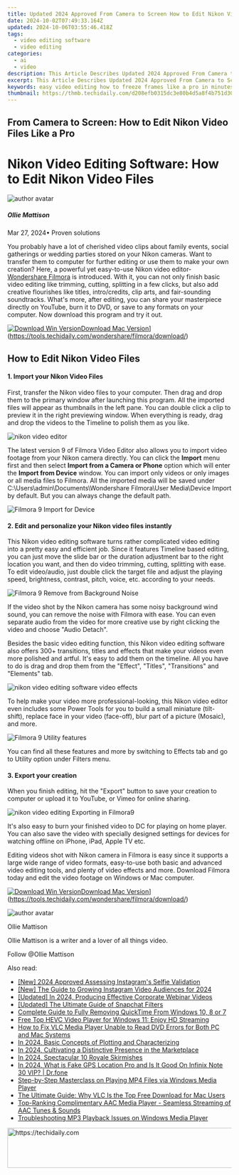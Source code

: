 ```yaml
---
title: Updated 2024 Approved From Camera to Screen How to Edit Nikon Video Files Like a Pro
date: 2024-10-02T07:49:33.164Z
updated: 2024-10-06T03:55:46.418Z
tags: 
  - video editing software
  - video editing
categories: 
  - ai
  - video
description: This Article Describes Updated 2024 Approved From Camera to Screen How to Edit Nikon Video Files Like a Pro
excerpt: This Article Describes Updated 2024 Approved From Camera to Screen How to Edit Nikon Video Files Like a Pro
keywords: easy video editing how to freeze frames like a pro in minutes,from phone to fame the best mobile video editing apps for creators,from phone to fame best vertical video editing apps for mobile creators,from camera to screen how to edit nikon video files like a pro,video editing essentials how to freeze frames like a pro,video editing freedom how to use any app on your chromebook updated 2023,flip it how to reverse your tiktok videos like a pro 2023 edition
thumbnail: https://thmb.techidaily.com/d208efb0315dc3e80b4d5a8f4b751d30ee62ca28dd2151c249d15e615be6f528.jpg
---
```


## From Camera to Screen: How to Edit Nikon Video Files Like a Pro

# Nikon Video Editing Software: How to Edit Nikon Video Files

![author avatar](https://images.wondershare.com/filmora/article-images/ollie-mattison.jpg)

##### Ollie Mattison

 Mar 27, 2024• Proven solutions

You probably have a lot of cherished video clips about family events, social gatherings or wedding parties stored on your Nikon cameras. Want to transfer them to computer for further editing or use them to make your own creation? Here, a powerful yet easy-to-use Nikon video editor- [Wondershare Filmora](https://tools.techidaily.com/wondershare/filmora/download/) is introduced. With it, you can not only finish basic video editing like trimming, cutting, splitting in a few clicks, but also add creative flourishes like titles, intro/credits, clip arts, and fair-sounding soundtracks. What's more, after editing, you can share your masterpiece directly on YouTube, burn it to DVD, or save to any formats on your computer. Now download this program and try it out.

[![Download Win Version](https://images.wondershare.com/filmora/guide/download-btn-win.jpg)](https://tools.techidaily.com/wondershare/filmora/download/)[Download Mac Version](https://images.wondershare.com/filmora/guide/download-btn-mac.jpg)](https://tools.techidaily.com/wondershare/filmora/download/)

## How to Edit Nikon Video Files

#### 1\.  Import your Nikon Video Files

First, transfer the Nikon video files to your computer. Then drag and drop them to the primary window after launching this program. All the imported files will appear as thumbnails in the left pane. You can double click a clip to preview it in the right previewing window. When everything is ready, drag and drop the videos to the Timeline to polish them as you like.

![nikon video editor](https://images.wondershare.com/filmora/guide/full-feature-interface.jpg)

The latest version 9 of Filmora Video Editor also allows you to import video footage from your Nikon camera directly. You can click the **Import** menu first and then select **Import from a Camera or Phone** option which will enter the **Import from Device** window. You can import only videos or only images or all media files to Filmora. All the imported media will be saved under C:\\Users\\admin\\Documents\\Wondershare Filmora\\User Media\\Device Import by default. But you can always change the default path.

![Filmora 9 Import for Device](https://images.wondershare.com/filmora/article-images/filmora9-import-from-device.jpg)

#### 2\.  Edit and personalize your Nikon video files instantly

This Nikon video editing software turns rather complicated video editing into a pretty easy and efficient job. Since it features Timeline based editing, you can just move the slide bar or the duration adjustment bar to the right location you want, and then do video trimming, cutting, splitting with ease. To edit video/audio, just double click the target file and adjust the playing speed, brightness, contrast, pitch, voice, etc. according to your needs.

![Filmora 9 Remove from Background Noise](https://images.wondershare.com/filmora/article-images/filmora9-remove-audio-from-video.jpg)

If the video shot by the Nikon camera has some noisy background wind sound, you can remove the noise with Filmora with ease. You can even separate audio from the video for more creative use by right clicking the video and choose "Audio Detach".

Besides the basic video editing function, this Nikon video editing software also offers 300+ transitions, titles and effects that make your videos even more polished and artful. It's easy to add them on the timeline. All you have to do is drag and drop them from the "Effect", "Titles", "Transitions" and "Elements" tab.

![nikon video editing software video effects](https://images.wondershare.com/filmora/article-images/filmora9-audio-titles-transition-effects-elements.jpg)

To help make your video more professional-looking, this Nikon video editor even includes some Power Tools for you to build a small miniature (tilt-shift), replace face in your video (face-off), blur part of a picture (Mosaic), and more.

![Filmora 9 Utility features](https://images.wondershare.com/filmora/article-images/filmora9-effects-utility.jpg)

You can find all these features and more by switching to Effects tab and go to Utility option under Filters menu.

#### 3\.  Export your creation

When you finish editing, hit the "Export" button to save your creation to computer or upload it to YouTube, or Vimeo for online sharing.

![nikon video editing Exporting in Filmora9](https://images.wondershare.com/filmora/article-images/export-output.jpg)

It's also easy to burn your finished video to DC for playing on home player. You can also save the video with specially designed settings for devices for watching offline on iPhone, iPad, Apple TV etc.

Editing videos shot with Nikon camera in Filmora is easy since it supports a large wide range of video formats, easy-to-use both basic and advanced video editing tools, and plenty of video effects and more. Download Filmora today and edit the video footage on Windows or Mac computer.

[![Download Win Version](https://images.wondershare.com/filmora/guide/download-btn-win.jpg)](https://tools.techidaily.com/wondershare/filmora/download/)[Download Mac Version](https://images.wondershare.com/filmora/guide/download-btn-mac.jpg)](https://tools.techidaily.com/wondershare/filmora/download/)

![author avatar](https://images.wondershare.com/filmora/article-images/ollie-mattison.jpg)

Ollie Mattison

Ollie Mattison is a writer and a lover of all things video.

Follow @Ollie Mattison

<ins class="adsbygoogle"
      style="display:block"
      data-ad-client="ca-pub-7571918770474297"
      data-ad-slot="8358498916"
      data-ad-format="auto"
      data-full-width-responsive="true"></ins>

<span class="atpl-alsoreadstyle">Also read:</span>
<div><ul>
<li><a href="https://instagram-videos.techidaily.com/new-2024-approved-assessing-instagrams-selfie-validation/"><u>[New] 2024 Approved Assessing Instagram's Selfie Validation</u></a></li>
<li><a href="https://instagram-clips.techidaily.com/new-the-guide-to-growing-instagram-video-audiences-for-2024/"><u>[New] The Guide to Growing Instagram Video Audiences for 2024</u></a></li>
<li><a href="https://vimeo-videos.techidaily.com/updated-in-2024-producing-effective-corporate-webinar-videos/"><u>[Updated] In 2024, Producing Effective Corporate Webinar Videos</u></a></li>
<li><a href="https://snapchat-videos.techidaily.com/updated-the-ultimate-guide-of-snapchat-filters/"><u>[Updated] The Ultimate Guide of Snapchat Filters</u></a></li>
<li><a href="https://video-ai-editor.techidaily.com/complete-guide-to-fully-removing-quicktime-from-windows-10-8-or-7/"><u>Complete Guide to Fully Removing QuickTime From Windows 10, 8 or 7</u></a></li>
<li><a href="https://video-ai-editor.techidaily.com/free-top-hevc-video-player-for-windows-11-enjoy-hd-streaming/"><u>Free Top HEVC Video Player for Windows 11: Enjoy HD Streaming</u></a></li>
<li><a href="https://video-ai-editor.techidaily.com/how-to-fix-vlc-media-player-unable-to-read-dvd-errors-for-both-pc-and-mac-systems/"><u>How to Fix VLC Media Player Unable to Read DVD Errors for Both PC and Mac Systems</u></a></li>
<li><a href="https://extra-resources.techidaily.com/in-2024-basic-concepts-of-plotting-and-characterizing/"><u>In 2024, Basic Concepts of Plotting and Characterizing</u></a></li>
<li><a href="https://youtube-videos.techidaily.com/in-2024-cultivating-a-distinctive-presence-in-the-marketplace/"><u>In 2024, Cultivating a Distinctive Presence in the Marketplace</u></a></li>
<li><a href="https://on-screen-recording.techidaily.com/in-2024-spectacular-10-royale-skirmishes/"><u>In 2024, Spectacular 10 Royale Skirmishes</u></a></li>
<li><a href="https://phone-solutions.techidaily.com/in-2024-what-is-fake-gps-location-pro-and-is-it-good-on-infinix-note-30-vip-drfone-by-drfone-virtual-android/"><u>In 2024, What is Fake GPS Location Pro and Is It Good On Infinix Note 30 VIP? | Dr.fone</u></a></li>
<li><a href="https://video-ai-editor.techidaily.com/step-by-step-masterclass-on-playing-mp4-files-via-windows-media-player/"><u>Step-by-Step Masterclass on Playing MP4 Files via Windows Media Player</u></a></li>
<li><a href="https://video-ai-editor.techidaily.com/the-ultimate-guide-why-vlc-is-the-top-free-download-for-mac-users/"><u>The Ultimate Guide: Why VLC Is the Top Free Download for Mac Users</u></a></li>
<li><a href="https://video-ai-editor.techidaily.com/top-ranking-complimentary-aac-media-player-seamless-streaming-of-aac-tunes-and-sounds/"><u>Top-Ranking Complimentary AAC Media Player - Seamless Streaming of AAC Tunes & Sounds</u></a></li>
<li><a href="https://video-ai-editor.techidaily.com/troubleshooting-mp3-playback-issues-on-windows-media-player/"><u>Troubleshooting MP3 Playback Issues on Windows Media Player</u></a></li>
</ul></div>

<!-- affiliate ads begin -->
<a href="https://appsumo.8odi.net/c/5597632/2087408/7443" target="_top" id="2087408">
  <img src="//a.impactradius-go.com/display-ad/7443-2087408" border="0" alt="https://techidaily.com" width="728" height="90"/>
</a>
<img height="0" width="0" src="https://appsumo.8odi.net/i/5597632/2087408/7443" style="position:absolute;visibility:hidden;" border="0" />
<!-- affiliate ads end -->

